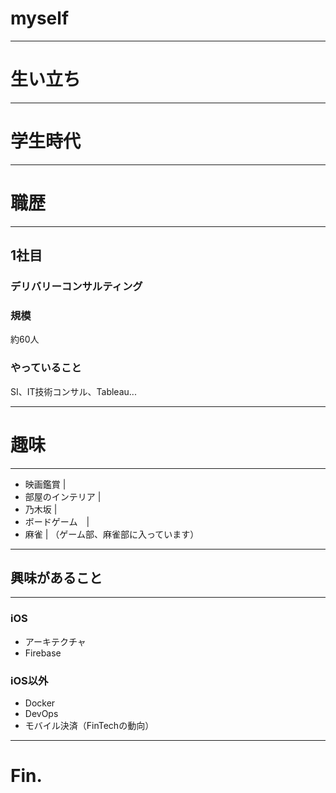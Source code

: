 # myself

---
# 生い立ち




---
# 学生時代


---
# 職歴
---
## 1社目
### デリバリーコンサルティング
### 規模
約60人
### やっていること
SI、IT技術コンサル、Tableau...

---
# 趣味
---
- 映画鑑賞 |
- 部屋のインテリア |
- 乃木坂 |
- ボードゲーム　|
- 麻雀 |
（ゲーム部、麻雀部に入っています） 

---
## 興味があること
---
### iOS
- アーキテクチャ
- Firebase
### iOS以外
- Docker
- DevOps
- モバイル決済（FinTechの動向）
---
# Fin.
